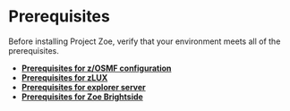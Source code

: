 # Prerequisites

Before installing Project Zoe, verify that your environment meets all of the prerequisites.

-   **[Prerequisites for z/OSMF configuration](../topics/prezosmf.md)**  
-   **[Prerequisites for zLUX](../topics/premvd.md)**  
-   **[Prerequisites for explorer server](../topics/atlas-prereqs.md)**  
-   **[Prerequisites for Zoe Brightside](../topics/cli-precli.md)**  
